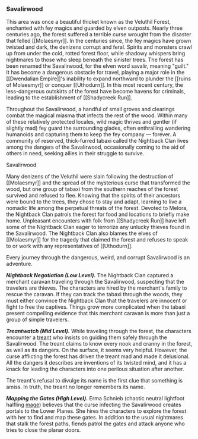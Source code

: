 ### Savalirwood

This area was once a beautiful thicket known as the Veluthil Forest, enchanted with fey magics and guarded by elven outposts. Nearly three centuries ago, the forest suffered a terrible curse wrought from the disaster that felled [[Molaesmyr]]. In the centuries since, the fey magics have grown twisted and dark, the denizens corrupt and feral. Spirits and monsters crawl up from under the cold, rotted forest floor, while shadowy whispers bring nightmares to those who sleep beneath the sinister trees. The forest has been renamed the Savalirwood, for the elven word savalir, meaning "guilt." It has become a dangerous obstacle for travel, playing a major role in the [[Dwendalian Empire]]'s inability to expand northward to plunder the [[ruins of Molaesmyr]] or conquer [[Uthodurn]]. In this most recent century, the less-dangerous outskirts of the forest have become havens for criminals, leading to the establishment of [[Shadycreek Run]].

Throughout the Savalirwood, a handful of small groves and clearings combat the magical miasma that infects the rest of the wood. Within many of these relatively protected locales, wild magic thrives and gentler (if slightly mad) fey guard the surrounding glades, often enthralling wandering humanoids and capturing them to keep the fey company — forever. A community of reserved, thick-furred tabaxi called the Nightback Clan lives among the dangers of the Savalirwood, occasionally coming to the aid of others in need, seeking allies in their struggle to survive.

[](https://media.dndbeyond.com/compendium-images/egtw/yDOyqyOocErRgYJK/03-14.png)

Savalirwood

Many denizens of the Veluthil were slain following the destruction of [[Molaesmyr]] and the spread of the mysterious curse that transformed the wood, but one group of tabaxi from the southern reaches of the forest survived and refused to flee. Knowing that the spirits of their ancestors were bound to the trees, they chose to stay and adapt, learning to live a nomadic life among the perpetual threats of the forest. Devoted to Melora, the Nightback Clan patrols the forest for food and locations to briefly make home. Unpleasant encounters with folk from [[Shadycreek Run]] have left some of the Nightback Clan eager to terrorize any unlucky thieves found in the Savalirwood. The Nightback Clan also blames the elves of [[Molaesmyr]] for the tragedy that claimed the forest and refuses to speak to or work with any representatives of [[Uthodurn]].

Every journey through the dangerous, weird, and corrupt Savalirwood is an adventure.

_**Nightback Negotiation (Low Level).**_ The Nightback Clan captured a merchant caravan traveling through the Savalirwood, suspecting that the travelers are thieves. The characters are hired by the merchant's family to rescue the caravan. If they can track the tabaxi through the woods, they must either convince the Nightback Clan that the travelers are innocent or fight to free the captives. Things grow more complicated when the tabaxi present compelling evidence that this merchant caravan is more than just a group of simple travelers.

_**Treantwatch (Mid Level).**_ While traveling through the forest, the characters encounter a [treant](https://www.dndbeyond.com/monsters/treant) who insists on guiding them safely through the Savalirwood. The treant claims to know every nook and cranny in the forest, as well as its dangers. On the surface, it seems very helpful. However, the curse afflicting the forest has driven the treant mad and made it delusional. All the dangers it describes are inventions of its twisted mind, and it has a knack for leading the characters into one perilous situation after another.

The treant's refusal to divulge its name is the first clue that something is amiss. In truth, the treant no longer remembers its name.

_**Mapping the Gates (High Level).**_ Erma Schnieb (chaotic neutral lightfoot halfling [mage](https://www.dndbeyond.com/monsters/mage)) believes that the curse infecting the Savalirwood creates portals to the Lower Planes. She hires the characters to explore the forest with her to find and map these gates. In addition to the usual nightmares that stalk the forest paths, fiends patrol the gates and attack anyone who tries to close the planar doors.